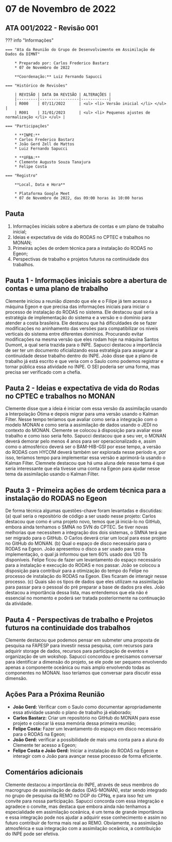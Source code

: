 # 07 de Novembro de 2022

## ATA 001/2022 - Revisão 001

??? info "Informações"

    === "Ata da Reunião do Grupo de Desenvolvimento em Assimilação de Dados da DIMNT"
    
        * Preparado por: Carlos Frederico Bastarz
        * 07 de Novembro de 2022
        
        **Coordenação:** Luiz Fernando Sapucci
    
    === "Histórico de Revisões"
    
        | REVISÃO | DATA DA REVISÃO | ALTERAÇÕES |
        |---------|-----------------|------------|
        | R000    | 07/11/2022      | <ul> <li> Versão inicial </li> </ul> |
        | R001    | 31/01/2023      | <ul> <li> Pequenos ajustes de normalização </li> </ul> |
    
    === "Participações"
    
        * **INPE:** 
        * Carlos Frederico Bastarz
        * João Gerd Zell de Mattos
        * Luiz Fernando Sapucci

        * **UFBA:**
        * Clemente Augusto Souza Tanajura
        * Felipe Costa
        
    === "Registro"
    
        **Local, Data e Hora**
        
        * Plataforma Google Meet
        * 07 de Novembro de 2022, das 09:00 horas às 10:00 horas
        
## Pauta

1. Informações iniciais sobre a abertura de contas e um plano de trabalho inicial;
2. Ideias e expectativa de vida do RODAS no CPTEC e trabalhos no MONAN;
3. Primeiras ações de ordem técnica para a instalação do RODAS no Egeon;
4. Perspectivas de trabalho e projetos futuros na continuidade dos trabalhos.

## Pauta 1 - Informações iniciais sobre a abertura de contas e uma plano de trabalho

Clemente iniciou a reunião dizendo que ele e o Filipe já tem acesso a máquina Egeon e que precisa das informações iniciais para iniciar o processo de instalação do RODAS no sistema. Ele destacou qual seria a estratégia de implementação do sistema e a versão e o domínio para atender a costa brasileira. Ele destacou que há dificuldades de se fazer modificações no aninhamento das versões para compatibilizar os níveis verticais do sistema entre diferentes domínios. Procurando evitar modificações na mesma versão que eles rodam hoje na máquina Santos Dumont, a qual seria trazida para o INPE. Sapucci destacou a importância de ser ter um documento oficializando essa estratégia para assegurar a continuidade desse trabalho dentro do INPE. João disse que a plano de trabalho já está escrito e que veria com o Saulo como podemos registrar e tornar pública essa atividade no INPE. O SEI poderia ser uma forma, mas precisa ser verificado com a chefia.

## Pauta 2 - Ideias e expectativa de vida do Rodas no CPTEC e trabalhos no MONAN

Clemente disse que a ideia é iniciar com essa versão da assimilação usando a Interpolação Ótima e depois migrar para uma versão usando o Kalman Filter. Nesse tempo teríamos que avaliar como seria a integração com o modelo MONAN e como seria a assimilação de dados usando o JEDI no contexto do MONAN. Clemente se colocou à disposição para avaliar esse trabalho e como isso seria feito. Sapucci destacou que a seu ver, o MONAN deverá demorar pelo menos 4 anos para ser operacionalizado e, assim como o atmosférico deverá ser o BAM-HIB-GSI por esse tempo, a versão do RODAS com HYCOM deverá também ser explorada nesse período e, por isso, teríamos tempo para implementar essa versão e aprimorá-la usando o Kalman Filter. Clemnete destacou que há uma aluna dele nesse tema é que seria interessante que ela tivesse uma conta na Egeon para ajudar nesse tema da assimilação usando o Kalman Filter.

## Pauta 3 - Primeira ações de ordem técnica para a instalação do RODAS no Egeon

De forma técnica algumas questões-chave foram levantadas e discutidas: (a) qual seria o repositório de código a ser usado nesse projeto: Carlos destacou que como é uma projeto novo, temos que já iniciá-lo no GitHub, embora ainda tenhamos o SMNA no SVN do CPTEC. Se tiver novas melhorias que necessitem a integração dos dois sistemas, o SMNA terá que ser migrado para o GitHub. O Carlos deverá criar um local para esse projeto no GitHub do MONAN. (b) Qual o espaço de disco necessário para o RODAS na Egeon. João apresentou o disco a ser usado para essa implementação, o qual já informou que tem 60% usado dos 120 Tb disponíveis. Felipe ficou de fazer um levantamento do espaço necessário para a instalação e execução do RODAS e nos passar. João se colocou a disposição para contribuir para a otimização do tempo do Felipe no processo de instalação do RODAS na Egeon. Eles ficaram de interagir nesse processo. (c) Quais são os tipos de dados que eles utilizam na assimilação para passar para o pessoal do pré preparar a base de dados pra eles. João destacou a importância dessa lista, mas entendemos que ela não é essencial no momento e poderá ser tratada posteriormente na continuação da atividade. 

## Pauta 4 - Perspectivas de trabalho e Projetos futuros na continuidade dos trabalhos

Clemente destacou que podemos pensar em submeter uma proposta de pesquisa na FAPESP para investir nessa pesquisa, com recursos para adquirir storage de dados, recursos para participação de eventos e organização de um wokshop. Sapucci concordou e precisamos conversar para identificar a dimensão do projeto, se ele pode ser pequeno envolvendo apenas a componente oceânica ou mais amplo envolvendo todas as componentes no MONAN. Isso teríamos que conversar para discutir essa dimensão.

## Ações Para a Próxima Reunião

* **João Gerd:** Verificar com o Saulo como documentar apropriadamente essa atividade usando o plano de trabalho já elaborado;
* **Carlos Bastarz:** Criar um repositório no GitHub do MONAN para esse projeto e colocar lá essa memória dessa primeira reunião;
* **Felipe Costa:** Fazer um levantamento do espaço em disco necessário para o RODAS na Egeon;
* **João Gerd:** verificar a possibilidade de mais uma conta para a aluna do Clemente ter acesso a Egeon;
* **Felipe Costa e João Gerd:** Iniciar a instalação do RODAS na Egeon e interagir com o João para avançar nesse processo de forma eficiente.

## Comentários adicionais

Clemente destacou a importância do INPE, através de seus membros do macrogrupo de assimilação de dados (DAS-MONAN), estar sendo integrado no grupo de pesquisa da REMO no DGP do CPNq, e para isso fez um convite para nossa participação. Sapucci concorda com essa integração e agradece o convite, mas destaca que embora ainda não tenhamos a especialidade em assimilação oceânica, é um tema de grande importância e essa integração pode nos ajudar a adquirir esse conhecimento e assim no futuro contribuir de forma mais real ao REMO. Obviamente, na assimilação atmosférica e sua integração com a assimilação oceânica, a contribuição do INPE pode ser efetiva.
